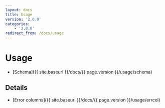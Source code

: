 ```yaml
---
layout: docs
title: Usage
version: '2.0.0'
categories:
    - '2.0.0'
redirect_from: /docs/usage
---
```

Usage
=====

* [Schema]({{ site.baseurl }}/docs/{{ page.version }}/usage/schema)

Details
-------

* [Error columns]({{ site.baseurl }}/docs/{{ page.version }}/usage/errcol)
